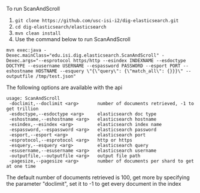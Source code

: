 To run ScanAndScroll 

1. ```git clone https://github.com/usc-isi-i2/dig-elasticsearch.git```
2. ```cd dig-elasticsearch/elasticsearch```
3. ```mvn clean install```
4. Use the command below to run ScanAndScroll
```
mvn exec:java -Dexec.mainClass="edu.isi.dig.elasticsearch.ScanAndScroll" -Dexec.args="--esprotocol https/http --esindex INDEXNAME --esdoctype DOCTYPE --esusername USERNAME --espassword PASSWORD --esport PORT --eshostname HOSTNAME --esquery \"{\"query\": {\"match_all\": {}}}\" --outputfile /tmp/test.json"
```
The following options are available with the api
```
usage: ScanAndScroll
 -doclimit,--doclimit <arg>       number of documents retrieved, -1 to get trillion
 -esdoctype,--esdoctype <arg>     elasticsearch doc type
 -eshostname,--eshostname <arg>   elasticsearch hostname
 -esindex,--esindex <arg>         elasticsearch index name
 -espassword,--espassword <arg>   elasticsearch password
 -esport,--esport <arg>           elasticsearch port
 -esprotocol,--esprotocol <arg>   http or https
 -esquery,--esquery <arg>         elasticsearch query
 -esusername,--esusername <arg>   elasticsearch username
 -outputfile,--outputfile <arg>   output file path
 -pagesize,--pagesize <arg>       number of documents per shard to get at one time
```
The default number of documents retrieved is 100, get more by specifying the parameter "doclimit", set it to -1 to get every document in the index
